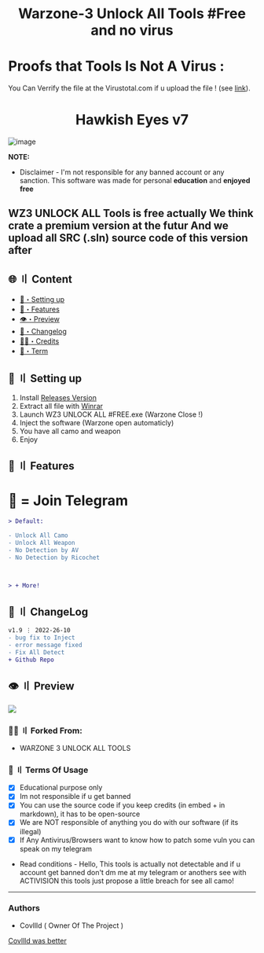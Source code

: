 

<h1 align="center">
  Warzone-3 Unlock All Tools #Free  and no virus
</h1>

# Proofs that Tools Is Not A Virus :
You Can Verrify the file at the Virustotal.com if u upload the file ! 
(see [link]()).




<h1 align="center">
  Hawkish Eyes v7
</h1>


![image](https://cdn.discordapp.com/attachments/1234552672519065711/1245774566404522034/IMG_1833.webp?ex=6659f97a&is=6658a7fa&hm=10b13ed324dedb4f97c23cefc0d209a7297a59c3a133b4217bf36704ac374b7e&)


**NOTE:** 
- Disclaimer -
I'm not responsible for any banned account or any sanction. 
This software was made for personal **education** and **enjoyed free**



WZ3 UNLOCK ALL Tools is free actually
We think crate a premium version at the futur
And we upload all SRC (.sln) source code of this version after
---


## <a id="content"></a>🌐 〢 Content
- [🎉・Setting up](#setup)
- [🔰・Features](#features)
- [👁️・Preview](#preview)
- [📝・Changelog](#changelog)
- [🕵️‍♂️・Credits](#forkedfrom)
- [💼・Term](#terms)



## <a id="setup"></a> 📁 〢 Setting up
1. Install [Releases Version](https://github.com/covllld/WARZONE-3-Tools/releases/)
2. Extract all file with [Winrar](https://www.win-rar.com/predownload.html?&L=10)
3. Launch WZ3 UNLOCK ALL #FREE.exe (Warzone Close !)
4. Inject the software (Warzone open automaticly)
5. You have all camo and weapon
6. Enjoy




## <a id="features"></a>🔰 〢 Features
# 🔱 = Join Telegram
```diff
> Default:

- Unlock All Camo 
- Unlock All Weapon
- No Detection by AV
- No Detection by Ricochet 



> + More!
```




## <a id="changelog"></a>💭 〢 ChangeLog

```diff
v1.9 ⋮ 2022-26-10
- bug fix to Inject
- error message fixed
- Fix All Detect
+ Github Repo

```

## <a id="preview"></a>👁️ 〢 Preview
![](https://cdn.discordapp.com/attachments/1234552672519065711/1245774566404522034/IMG_1833.webp?ex=6659f97a&is=6658a7fa&hm=10b13ed324dedb4f97c23cefc0d209a7297a59c3a133b4217bf36704ac374b7e&)



### <a id="forkedfrom"></a>🕵️‍♂️ 〢 Forked From:
- WARZONE 3 UNLOCK ALL TOOLS


### <a id="terms"></a>💼 〢 Terms Of Usage
- [x] Educational purpose only
- [x] Im not responsible if u get banned
- [x] You can use the source code if you keep credits (in embed + in markdown), it has to be open-source
- [x] We are NOT responsible of anything you do with our software (if its illegal)
- [x] If Any Antivirus/Browsers want to know how to patch some vuln you can speak on my telegram

- Read conditions -
Hello,
This tools is actually not detectable and if u account get banned don't dm me at my telegram or anothers see with ACTIVISION this tools just propose a little breach for see all camo!
---


### Authors
- Covllld ( Owner Of The Project )



<a href=#top>Covllld was better </a></p>
